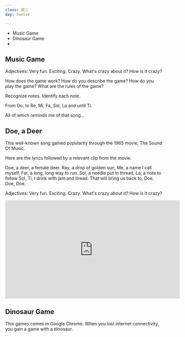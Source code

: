 ```yaml
---
class: 英二
day: twelve

---
```


- Music Game
- Dinosaur Game
- 


## Music Game

Adjectives:
Very fun.
Exciting.
Crazy. What's crazy about it? How is it crazy?

How does the game work?
How do you describe the game?
How do you play the game?
What are the rules of the game?


Recognize notes.
Identify each note.

From Do, to Re, Mi, Fa, Sol, La and until Ti.

All of which reminds me of that song...

## Doe, a Deer

This well-known song gained popularity through the 1965 movie, The Sound Of Music.

Here are the lyrics followed by a relevant clip from the movie.

Doe, a deer, a female deer.
Ray, a drop of golden sun,
Me, a name I call myself,
Far, a long, long way to run.
Sol, a needle put in thread,
La, a note to follow Sol,
Ti, I drink with jam and bread.
That will bring us back to,
Doe,
Doe,
Doe.

Adjectives:
Very fun.
Exciting.
Crazy. What's crazy about it? How is it crazy?

<iframe width="560" height="315" src="https://www.youtube.com/embed/pLm07s8fnzM" frameborder="0" allowfullscreen></iframe>

## Dinosaur Game

This games comes in Google Chrome.
When you lost internet connectivity, you gain a game with a dinosaur.




